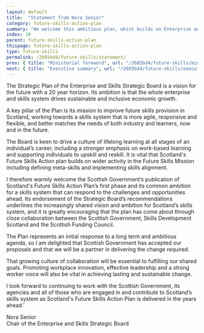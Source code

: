 ```yaml
---
layout: default
title:  "Statement from Nora Senior"
category: future-skills-action-plan
summary: "We welcome this ambitious plan, which builds on Enterprise and Skills Strategic Board’s recommendations and reaffirms this Government’s commitment to an agile, responsive skills system."
index: 20
parent: future-skills-action-plan
thispage: future-skills-action-plan
type: future-skills
permalink: /2685bd4/future-skills/statement/
prev: { title: "Ministerial foreword", url: "/2685bd4/future-skills/ministerial-foreword/" }
next: { title: "Executive summary", url: "/2685bd4/future-skills/executive-summary/" }
---
```


The Strategic Plan of the Enterprise and Skills Strategic Board is a vision for the future with a 20 year horizon. Its ambition is that the whole enterprise and skills system drives sustainable and inclusive economic growth.

A key pillar of the Plan is its mission to improve future skills provision in Scotland, working towards a skills system that is more agile, responsive and flexible, and better matches the needs of both industry and learners, now and in the future.

The Board is keen to drive a culture of lifelong learning at all stages of an individual’s career, including a stronger emphasis on work-based learning and supporting individuals to upskill and reskill. It is vital that Scotland's Future Skills Action plan builds on wider activity in the Future Skills Mission including defining meta-skills and implementing skills alignment.

I therefore warmly welcome the Scottish Government’s publication of Scotland's Future Skills Action Plan’s first phase and its common ambition for a skills system that can respond to the challenges and opportunities ahead. Its endorsement of the Strategic Board’s recommendations underlines the increasingly shared vision and ambition for Scotland’s skills system, and it is greatly encouraging that the plan has come about through close collaboration between the Scottish Government, Skills Development Scotland and the Scottish Funding Council.

The Plan represents an initial response to a long term and ambitious agenda, so I am delighted that Scottish Government has accepted our proposals and that we will be a partner in delivering the change required.

That growing culture of collaboration will be essential to fulfilling our shared goals. Promoting workplace innovation, effective leadership and a strong worker voice will also be vital in achieving lasting and sustainable change.

I look forward to continuing to work with the Scottish Government, its agencies and all of those who are engaged in and contribute to Scotland’s skills system as Scotland's Future Skills Action Plan is delivered in the years ahead.’

Nora Senior  
Chair of the Enterprise and Skills Strategic Board
